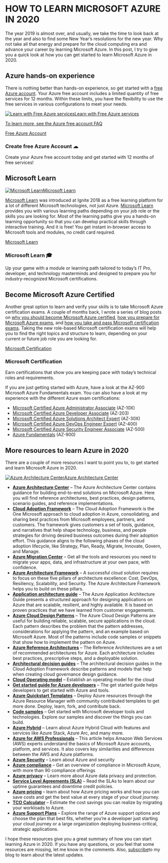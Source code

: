 # HOW TO LEARN MICROSOFT AZURE IN 2020

The year 2019 is almost over, and usually, we take the time to look back at the year and also to find some New Year’s resolutions for the new year. Why not take all that energy and prepare for the cloud computing era and advance your career by learning Microsoft Azure. In this post, I try to give you a quick look at how you can get started to learn Microsoft Azure in 2020.

## Azure hands-on experience

There is nothing better than hands-on experience, so get started with a [free Azure account](https://azure.microsoft.com/free?WT.mc_id=thomasmaurer-blog-thmaure). Your Azure free account includes a limited quantity of free services for 12 months. Within these limits, you have the flexibility to use the free services in various configurations to meet your needs.

[![Learn with Free Azure services](https://www.thomasmaurer.ch/wp-content/uploads/2019/12/Learn-with-Free-Azure-services-768x420.jpg)Learn with Free Azure services](https://azure.microsoft.com/free?WT.mc_id=thomasmaurer-blog-thmaure)

[To learn more, see the ](https://azure.microsoft.com/free?WT.mc_id=thomasmaurer-blog-thmaure)[Azure free account FAQ](https://azure.microsoft.com/free/free-account-faq?WT.mc_id=thomasmaurer-blog-thmaure)

[Free Azure Account](https://azure.microsoft.com/free?WT.mc_id=thomasmaurer-blog-thmaure)

### Create free Azure Account ☁

Create your Azure free account today and get started with 12 months of free services!

## Microsoft Learn

[![Microsoft Learn](https://www.thomasmaurer.ch/wp-content/uploads/2019/12/Microsoft-Learn-768x457.jpg)Microsoft Learn](https://docs.microsoft.com/learn?WT.mc_id=thomasmaurer-blog-thmaure)

[Microsoft Learn](https://www.thomasmaurer.ch/2018/10/microsoft-learn/) was introduced at Ignite 2018 as a free learning platform for a lot of different Microsoft technologies, not just Azure. [Microsoft Learn](https://docs.microsoft.com/learn?WT.mc_id=thomasmaurer-blog-thmaure) provides you with various learning paths depending on your job role or the skills you are looking for. Most of the learning paths give you a hands-on learning opportunity so that you can develop practical skills through interactive training. And it is free! You get instant in-browser access to Microsoft tools and modules, no credit card required.

[Microsoft Learn](https://docs.microsoft.com/learn?WT.mc_id=thomasmaurer-blog-thmaure)

### Microsoft Learn 🎓

Up your game with a module or learning path tailored to today’s IT Pro, developer, and technology masterminds and designed to prepare you for industry-recognized Microsoft certifications.

## Become Microsoft Azure Certified

Another great option to learn and verify your skills is to take Microsoft Azure certification exams. A couple of months back, I wrote a series of blog posts on [why you should become Microsoft Azure certified](https://www.thomasmaurer.ch/2019/08/why-you-should-become-microsoft-azure-certified/), [how you prepare for Microsoft Azure exams](https://www.thomasmaurer.ch/2019/09/how-to-prepare-and-pass-a-microsoft-azure-exam/), and [how you take and pass Microsoft certification exams](https://www.thomasmaurer.ch/2019/09/tips-on-how-to-take-microsoft-azure-certification-exams/). Taking the new role-based Microsoft certification exams will help you to find the right topics and structure to learn, depending on your current or future job role you are looking for.

[Microsoft Certification](https://docs.microsoft.com/learn/certifications?WT.mc_id=thomasmaurer-blog-thmaure)

### Microsoft Certification

Earn certifications that show you are keeping pace with today’s technical roles and requirements.

If you are just getting started with Azure, have a look at the AZ-900 Microsoft Azure Fundamentals exam. You can also have a look at my experience with the different Azure exam certifications:

- [Microsoft Certified Azure Administrator Associate](https://www.thomasmaurer.ch/2018/10/passed-microsoft-certified-azure-administrator/) (AZ-10X)
- [Microsoft Certified Azure Developer Associate](https://www.thomasmaurer.ch/2019/07/passed-az-203-microsoft-certified-azure-developer/) (AZ-203)
- [Microsoft Certified Azure Solutions Architect Expert](https://www.thomasmaurer.ch/2019/01/microsoft-certified-azure-solutions-architect-expert/) (AZ-30X)
- [Microsoft Certified Azure DevOps Engineer Expert](https://www.thomasmaurer.ch/2019/07/passed-az-400-microsoft-certified-azure-devops-engineer/) (AZ-400)
- [Microsoft Certified Azure Security Engineer Associate](https://www.thomasmaurer.ch/2019/06/exam-az-500-azure-security-engineer-associate/) (AZ-500)
- [Azure Fundamentals](https://www.thomasmaurer.ch/2019/01/exam-az-900-microsoft-azure-fundamentals/) (AZ-900)

## More resources to learn Azure in 2020

There are a couple of more resources I want to point you to, to get started and learn Microsoft Azure in 2020.

[![Azure Architecture Center](https://www.thomasmaurer.ch/wp-content/uploads/2019/12/Azure-Architecture-Center-768x449.jpg)Azure Architecture Center](https://docs.microsoft.com/azure/architecture?WT.mc_id=thomasmaurer-blog-thmaure)

- [**Azure Architecture Center**](https://docs.microsoft.com/azure/architecture?WT.mc_id=thomasmaurer-blog-thmaure) – The Azure Architecture Center contains guidance for building end-to-end solutions on Microsoft Azure. Here you will find reference architectures, best practices, design patterns, scenario guides, and reference implementations.
- [**Cloud Adoption Framework**](https://docs.microsoft.com/en-us/azure/cloud-adoption-framework/index?WT.mc_id=thomasmaurer-blog-thmaure) – The Cloud Adoption Framework is the One Microsoft approach to cloud adoption in Azure, consolidating, and sharing best practices from Microsoft employees, partners, and customers. The framework gives customers a set of tools, guidance, and narratives that help shape technology, business, and people strategies for driving desired business outcomes during their adoption effort. This guidance aligns to the following phases of the cloud adoption lifecycle, like Strategy, Plan, Ready, Migrate, Innovate, Govern, and Manage.
- [**Azure Migration Center**](https://azure.microsoft.com/migration/migration-journey?WT.mc_id=thomasmaurer-blog-thmaure) – Get all the tools and resources you need to migrate your apps, data, and infrastructure at your own pace, with confidence.
- [**Azure Architecture Framework**](https://docs.microsoft.com/azure/architecture/framework?WT.mc_id=thomasmaurer-blog-thmaure) – A successful cloud solution requires to focus on these five pillars of architecture excellence: Cost, DevOps, Resiliency, Scalability, and Security. The Azure Architecture Framework helps you to build on these pillars.
- [**Application architecture guide**](https://docs.microsoft.com/azure/architecture/guide?WT.mc_id=thomasmaurer-blog-thmaure) – The Azure Application Architecture Guide presents a structured approach for designing applications on Azure that are scalable, resilient, and highly available. It is based on proven practices that we have learned from customer engagements.
- [**Azure Cloud Design Patterns**](https://docs.microsoft.com/azure/architecture/patterns?WT.mc_id=thomasmaurer-blog-thmaure) – The Azure Cloud Design Patterns are useful for building reliable, scalable, secure applications in the cloud. Each pattern describes the problem that the pattern addresses, considerations for applying the pattern, and an example based on Microsoft Azure. Most of the patterns include code samples or snippets that show how to implement the pattern on Azure.
- [**Azure Reference Architectures**](https://docs.microsoft.com/en-us/azure/architecture/architectures/?filter=reference-architecture&WT.mc_id=thomasmaurer-blog-thmaure) – The Reference Architectures are a set of recommended architectures for Azure. Each architecture includes best practices, prescriptive steps, and a deployable solution.
- [**Architectural decision guides**](https://docs.microsoft.com/azure/cloud-adoption-framework/decision-guides?WT.mc_id=thomasmaurer-blog-thmaure) – The architectural decision guides in the Cloud Adoption Framework describe patterns and models that help when creating cloud governance design guidance.
- [**Cloud Operating model**](https://docs.microsoft.com/azure/cloud-adoption-framework/operating-model?WT.mc_id=thomasmaurer-blog-thmaure) – Establish an operating model for the cloud
- [**Get started guide for Azure developers**](https://docs.microsoft.com/azure/guides/developer/azure-developer-guide?WT.mc_id=thomasmaurer-blog-thmaure) – The get started guide helps developers to get started with Azure and tools.
- [**Azure Quickstart Templates**](https://azure.microsoft.com/resources/templates?WT.mc_id=thomasmaurer-blog-thmaure) – Deploy Azure resources through the Azure Resource Manager with community contributed templates to get more done. Deploy, learn, fork, and contribute back.
- **[Code samples](https://docs.microsoft.com/samples/browse/?products=azure&WT.mc_id=thomasmaurer-blog-thmaure)** – Get started with Microsoft developer tools and technologies. Explore our samples and discover the things you can build.
- [**Azure Hybrid**](https://azure.microsoft.com/overview/azure-hybrid?WT.mc_id=thomasmaurer-blog-thmaure) – Learn about Azure Hybrid Cloud with features and services like Azure Stack, Azure Arc, and many more.
- [**Azure for AWS Professionals**](https://docs.microsoft.com/azure/architecture/aws-professional?WT.mc_id=thomasmaurer-blog-thmaure) – This article helps Amazon Web Services (AWS) experts understand the basics of Microsoft Azure accounts, platform, and services. It also covers key similarities and differences between the AWS and Azure platforms.
- [**Azure Security**](https://azure.microsoft.com/overview/security?WT.mc_id=thomasmaurer-blog-thmaure) – Learn about Azure and security
- [**Azure compliance**](https://azure.microsoft.com/en-us/overview/trusted-cloud/compliance?WT.mc_id=thomasmaurer-blog-thmaure) – Get an overview of compliance in Microsoft Azure, with more than 90 compliance offerings
- [**Azure privacy**](https://azure.microsoft.com/en-us/overview/trusted-cloud/privacy?WT.mc_id=thomasmaurer-blog-thmaure) – Learn more about Azure data privacy and protection.
- [**Service Level Agreements (SLA)**](https://azure.microsoft.com/support/legal/sla?WT.mc_id=thomasmaurer-blog-thmaure) – Read the SLAs to learn about our uptime guarantees and downtime credit policies.
- **[Azure pricing](https://azure.microsoft.com/pricing?WT.mc_id=thomasmaurer-blog-thmaure)** – learn about how Azure pricing works and how you can save costs and get the best value at every stage of your cloud journey.
- [**TCO Calculator**](https://azure.microsoft.com/pricing/tco/calculator?WT.mc_id=thomasmaurer-blog-thmaure) – Estimate the cost savings you can realize by migrating your workloads to Azure.
- [**Azure Support Plans**](https://azure.microsoft.com/support/plans?WT.mc_id=thomasmaurer-blog-thmaure) – Explore the range of Azure support options and choose the plan that best fits, whether you’re a developer just starting your cloud journey or a large organization deploying business-critical, strategic applications.

I hope these resources give you a great summary of how you can start learning Azure in 2020. If you have any questions, or you feel that some resources are missing, let me know in the comments. Also, [subscribe](https://www.thomasmaurer.ch/subscribe/)to my blog to learn about the latest updates.